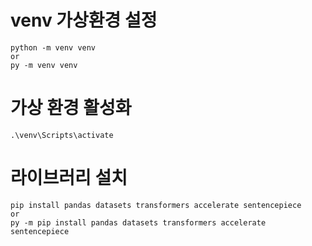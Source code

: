 

# venv 가상환경 설정

```
python -m venv venv 
or 
py -m venv venv
```
    

# 가상 환경 활성화

```
.\venv\Scripts\activate
```

# 라이브러리 설치

```
pip install pandas datasets transformers accelerate sentencepiece
or
py -m pip install pandas datasets transformers accelerate sentencepiece
```

